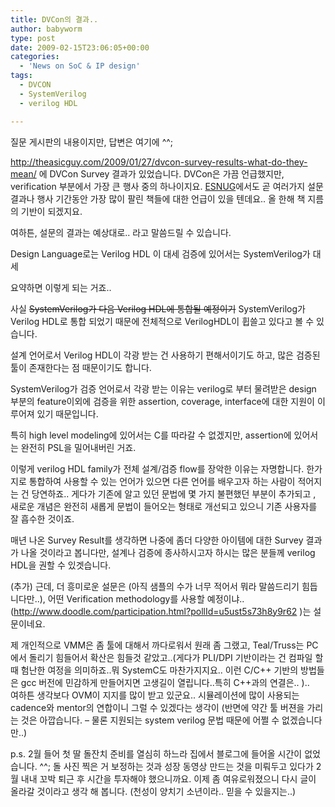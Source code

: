 ```yaml
---
title: DVCon의 결과..
author: babyworm
type: post
date: 2009-02-15T23:06:05+00:00
categories:
  - 'News on SoC & IP design'
tags:
  - DVCON
  - SystemVerilog
  - verilog HDL

---
```

질문 게시판의 내용이지만, 답변은 여기에 ^^;

<http://theasicguy.com/2009/01/27/dvcon-survey-results-what-do-they-mean/> 에 DVCon Survey 결과가 있었습니다. DVCon은 가끔 언급했지만, verification 부분에서 가장 큰 행사 중의 하나이지요. <A href="http://www.deepchip.com/" target=_blank>ESNUG</A>에서도 곧 여러가지 설문 결과나 행사 기간동안 가장 많이 팔린 책들에 대한 언급이 있을 텐데요.. 올 한해 책 지름의 기반이 되겠지요.

여하튼, 설문의 결과는 예상대로.. 라고 말씀드릴 수 있습니다.

Design Language로는 Verilog HDL 이 대세
검증에 있어서는 SystemVerilog가 대세

요약하면 이렇게 되는 거죠..

사실 <STRIKE>SystemVerilog가 다음 Verilog HDL에 통합될 예정이기</STRIKE> SystemVerilog가 Verilog HDL로 통합 되었기 때문에 전체적으로 VerilogHDL이 휩쓸고 있다고 볼 수 있습니다.

설계 언어로서 Verilog HDL이 각광 받는 건 사용하기 편해서이기도 하고, 많은 검증된 툴이 존재한다는 점 때문이기도 합니다.

SystemVerilog가 검증 언어로서 각광 받는 이유는 verilog로 부터 물려받은 design 부분의 feature이외에 검증을 위한 assertion, coverage, interface에 대한 지원이 이루어져 있기 때문입니다.

특히 high level modeling에 있어서는 C를 따라갈 수 없겠지만, assertion에 있어서는 완전히 PSL을 밀어내버린 거죠.

이렇게 verilog HDL family가 전체 설계/검증 flow를 장악한 이유는 자명합니다. 한가지로 통합하여 사용할 수 있는 언어가 있으면 다른 언어를 배우고자 하는 사람이 적어지는 건 당연하죠.. 게다가 기존에 알고 있던 문법에 몇 가지 불편했던 부분이 추가되고 , 새로운 개념은 완전히 새롭게 문법이 들어오는 형태로 개선되고 있으니 기존 사용자를 잘 흡수한 것이죠.

매년 나온 Survey Result를 생각하면 나중에 좀더 다양한 아이템에 대한 Survey 결과가 나올 것이라고 봅니다만, 설계나 검증에 종사하시고자 하시는 많은 분들께 verilog HDL을 권할 수 있겟습니다.

(추가)
근데, 더 흥미로운 설문은 (아직 샘플의 수가 너무 적어서 뭐라 말씀드리기 힘듭니다만..), 어떤 Verification methodology를 사용할 예정이냐.. (<http://www.doodle.com/participation.html?pollId=u5ust5s73h8y9r62> )는 설문이네요.

제 개인적으로 VMM은 좀 툴에 대해서 까다로워서 원래 좀 그랬고, Teal/Truss는 PC에서 돌리기 힘들어서 확산은 힘들것 같았고..(게다가 PLI/DPI 기반이라는 건 컴파일 할때 험난한 여정을 의미하죠..뭐 SystemC도 마찬가지지요.. 이런 C/C++ 기반의 방법들은 gcc 버전에 민감하게 만들어지면 고생길이 열립니다..특히 C++과의 연결은.. ).. <br>
여하튼 생각보다 OVM이 지지를 많이 받고 있군요.. 시뮬레이션에 많이 사용되는 cadence와 mentor의 연합이니 그럴 수 있겠다는 생각이 (반면에 약간 툴 버젼을 가리는 것은 아깝습니다. – 물론 지원되는 system verilog 문법 때문에 어쩔 수 없겠습니다만..)

p.s.
2월 들어 첫 딸 돌잔치 준비를 열심히 하느라 집에서 블로그에 들어올 시간이 없었습니다. ^^;
돌 사진 찍은 거 보정하는 것과 성장 동영상 만드는 것을 미뤄두고 있다가 2월 내내 꼬박 퇴근 후 시간을 투자해야 했으니까요.
이제 좀 여유로워졌으니 다시 글이 올라갈 것이라고 생각 해 봅니다. (천성이 양치기 소년이라.. 믿을 수 있을지는..)
